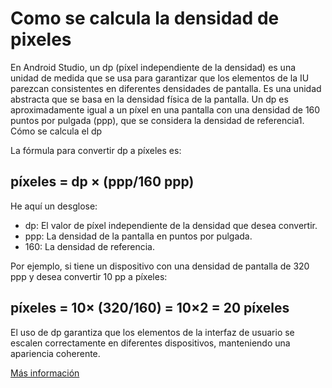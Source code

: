 # Como se calcula la densidad de pixeles

En Android Studio, un dp (píxel independiente de la densidad) es una unidad de medida que se usa para garantizar que los elementos de la IU parezcan consistentes en diferentes densidades de pantalla. Es una unidad abstracta que se basa en la densidad física de la pantalla. Un dp es aproximadamente igual a un píxel en una pantalla con una densidad de 160 puntos por pulgada (ppp), que se considera la densidad de referencia1.
Cómo se calcula el dp

La fórmula para convertir dp a píxeles es:

## píxeles = dp × (ppp/160 ppp)

He aquí un desglose:

* dp: El valor de píxel independiente de la densidad que desea convertir.
* ppp: La densidad de la pantalla en puntos por pulgada.
* 160: La densidad de referencia.

Por ejemplo, si tiene un dispositivo con una densidad de pantalla de 320 ppp y desea convertir 10 pp a píxeles:

## píxeles = 10× (320/160) = 10×2 = 20 píxeles

El uso de dp garantiza que los elementos de la interfaz de usuario se escalen correctamente en diferentes dispositivos, manteniendo una apariencia coherente.

[Más información](https://www.geeksforgeeks.org/understanding-density-independence-pixel-sp-dp-dip-in-android/)
